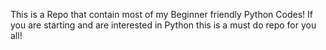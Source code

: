 This is a Repo that contain most of my Beginner friendly Python Codes!
If you are starting and are interested in Python this is a must do repo for you all!

